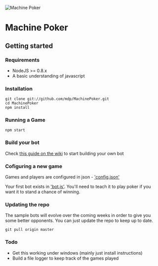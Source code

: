 ![Machine
Poker](https://s3.amazonaws.com/img.mdp.im/MachinePokerLogo.png)
# Machine Poker

## Getting started

### Requirements

- NodeJS >= 0.8.x
- A basic understanding of javascript

### Installation

    git clone git://github.com/mdp/MachinePoker.git
    cd MachinePoker
    npm install

### Running a Game

    npm start

### Build your bot

Check [this guide on the wiki](MachinePoker/wiki) to start building your own bot

### Cofiguring a new game

Games and players are configured in json - ['config.json'](config.json)

Your first bot exists in ['bot.js'](bot.js). You'll need to teach it to
play poker if you want it to stand a chance of winning.

### Updating the repo

The sample bots will evolve over the coming weeks in order to give you
some better opponents. You can just update the repo to keep up to date.

    git pull origin master

### Todo

- Get this working under windows (mainly just install instructions)
- Build a file logger to keep track of the games played

